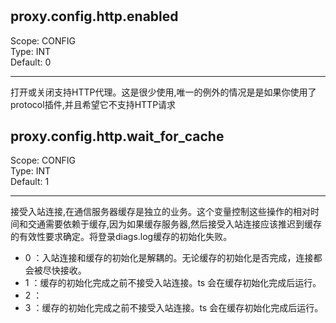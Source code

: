#

## proxy.config.http.enabled  
Scope:	CONFIG  
Type:	INT  
Default:	0  
***
打开或关闭支持HTTP代理。这是很少使用,唯一的例外的情况是是如果你使用了protocol插件,并且希望它不支持HTTP请求

## proxy.config.http.wait_for_cache  
Scope:	CONFIG  
Type:	INT  
Default:	1  
***
接受入站连接,在通信服务器缓存是独立的业务。这个变量控制这些操作的相对时间和交通需要依赖于缓存,因为如果缓存服务器,然后接受入站连接应该推迟到缓存的有效性要求确定。将登录diags.log缓存的初始化失败。


* 0 ：入站连接和缓存的初始化是解耦的。无论缓存的初始化是否完成，连接都会被尽快接收。
* 1 ：缓存的初始化完成之前不接受入站连接。ts 会在缓存初始化完成后运行。 
* 2 ：
* 3 ：缓存的初始化完成之前不接受入站连接。ts 会在缓存初始化完成后运行。